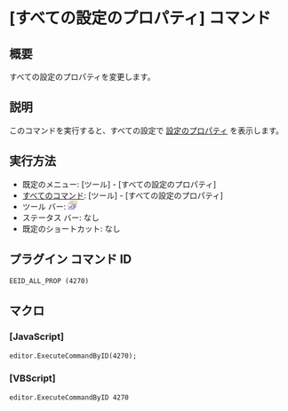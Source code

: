 # \[すべての設定のプロパティ\] コマンド

## 概要

すべての設定のプロパティを変更します。

## 説明

このコマンドを実行すると、すべての設定で [設定のプロパティ](../../dlg/properties/index) を表示します。

## 実行方法

- 既定のメニュー: \[ツール\] \- \[すべての設定のプロパティ\]
- [すべてのコマンド](../../glossary/allcommands): \[ツール\] \- \[すべての設定のプロパティ\]
- ツール バー: ![](../../images/allproperties.gif)
- ステータス バー: なし
- 既定のショートカット: なし

## プラグイン コマンド ID

```
EEID_ALL_PROP (4270)
```

## マクロ

### \[JavaScript\]

```
editor.ExecuteCommandByID(4270);
```

### \[VBScript\]

```
editor.ExecuteCommandByID 4270
```
